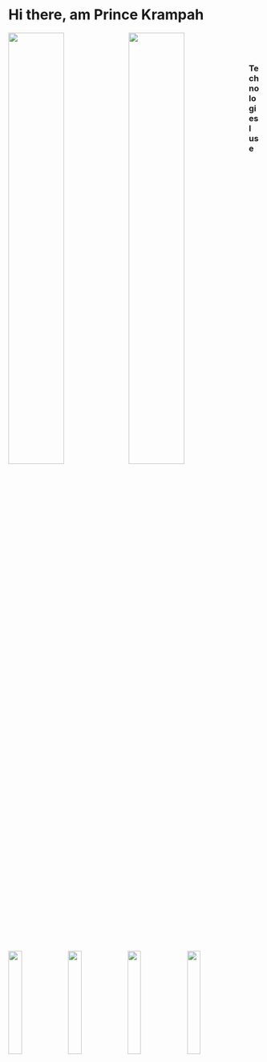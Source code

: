 # Hi there, am Prince Krampah

<div style="margin-bottom: 40px">
  <img align="left" width="47%" src="https://github-readme-stats.vercel.app/api?username=Princekrampah&show_icons=true&theme=radical" />
  <img align="left" width="47%" src="https://github-readme-stats.vercel.app/api/top-langs/?username=Princekrampah" />
</div>

<br/>

<div style="margin-bottom: 40px">
  <h3>Technologies I use</h3>
  
  <img align="left" width="23%" src="https://img.shields.io/badge/Anaconda-%2344A833.svg?style=for-the-badge&logo=anaconda&logoColor=white" />
  <img align="left" width="23%" src="https://img.shields.io/badge/node.js-6DA55F?style=for-the-badge&logo=node.js&logoColor=white" />
  <img align="left" width="23%" src="https://img.shields.io/badge/react-%2320232a.svg?style=for-the-badge&logo=react&logoColor=%2361DAFB" />
  <img align="left" width="23%" src="https://img.shields.io/badge/django-%23092E20.svg?style=for-the-badge&logo=django&logoColor=white" />
</div>


<!--
**Princekrampah/Princekrampah** is a ✨ _special_ ✨ repository because its `README.md` (this file) appears on your GitHub profile.

Here are some ideas to get you started:

- 🔭 I’m currently working on ...
- 🌱 I’m currently learning ...
- 👯 I’m looking to collaborate on ...
- 🤔 I’m looking for help with ...
- 💬 Ask me about ...
- 📫 How to reach me: ...
- 😄 Pronouns: ...
- ⚡ Fun fact: ...
-->
